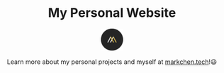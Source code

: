 <h1 align="center">
  My Personal Website
</h1>
<p align="center">
  <a href="https://markchen.tech" target="_blank">
    <img src="/src/images/Mark_logo.png" width=50 height=50/>
  </a>
</p>
<p align="center">
  Learn more about my personal projects and myself at <a href="https://markchen.tech" target="_blank">markchen.tech</a>!😃
</p>
